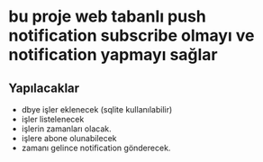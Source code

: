 # bu proje web tabanlı push notification subscribe olmayı ve notification yapmayı sağlar


## Yapılacaklar
- dbye işler eklenecek (sqlite kullanılabilir)
- işler listelenecek
- işlerin zamanları olacak.
- işlere abone olunabilecek
- zamanı gelince notification gönderecek.
